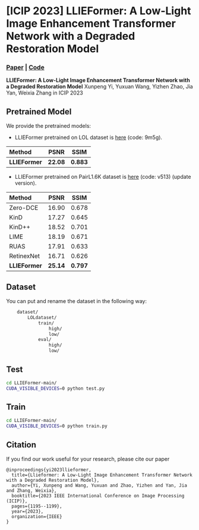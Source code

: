 # [ICIP 2023] LLIEFormer: A Low-Light Image Enhancement Transformer Network with a Degraded Restoration Model
### [Paper](https://ieeexplore.ieee.org/abstract/document/10222840) | [Code](https://github.com/xunpengyi/LLIEFormer)

**LLIEFormer: A Low-Light Image Enhancement Transformer Network with a Degraded Restoration Model**
Xunpeng Yi, Yuxuan Wang, Yizhen Zhao, Jia Yan, Weixia Zhang in ICIP 2023

## Pretrained Model
We provide the pretrained models:

- LLIEFormer pretrained on LOL dataset is [here](https://pan.baidu.com/s/15fRZoSGX_8hSgJJTVm5gaQ) (code: 9m5g).

| Method | PSNR | SSIM |
| :-- | :--: | :--: |
| **LLIEFormer** | **22.08** | **0.883** |

 - LLIEFormer pretrained on PairL1.6K dataset is [here](https://pan.baidu.com/s/1D8KkgpAcki1mmAMiTT0tGg) (code: v513) (update version).

| Method | PSNR | SSIM |
| :-- | :--: | :--: |
| Zero-DCE | 16.90 | 0.678 | 
| KinD | 17.27 | 0.645 | 
| KinD++ | 18.52 | 0.701 | 
| LIME | 18.19 | 0.671 | 
| RUAS | 17.91 | 0.633 | 
| RetinexNet | 16.71 | 0.626 | 
| **LLIEFormer** | **25.14** | **0.797** | 

## Dataset
You can put and rename the dataset in the following way:
```bash
    dataset/
        LOLdataset/
            train/
                high/
                low/
            eval/
                high/
                low/
```

## Test
```bash
cd LLIEFormer-main/
CUDA_VISIBLE_DEVICES=0 python test.py
```

## Train
```bash
cd LLIEFormer-main/
CUDA_VISIBLE_DEVICES=0 python train.py
```

## Citation
If you find our work useful for your research, please cite our paper
```
@inproceedings{yi2023llieformer,
  title={Llieformer: A Low-Light Image Enhancement Transformer Network with a Degraded Restoration Model},
  author={Yi, Xunpeng and Wang, Yuxuan and Zhao, Yizhen and Yan, Jia and Zhang, Weixia},
  booktitle={2023 IEEE International Conference on Image Processing (ICIP)},
  pages={1195--1199},
  year={2023},
  organization={IEEE}
}
```
